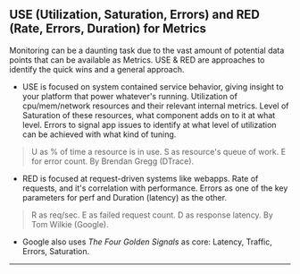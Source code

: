 
## USE (Utilization, Saturation, Errors) and RED (Rate, Errors, Duration) for Metrics

Monitoring can be a daunting task due to the vast amount of potential data points that can be available as Metrics. USE & RED are approaches to identify the quick wins and a general approach.

* USE is focused on system contained service behavior, giving insight to your platform that power whatever's running. Utilization of cpu/mem/network resources and their relevant internal metrics. Level of Saturation of these resources, what component adds on to it at what level. Errors to signal app issues to identify at what level of utilization can be achieved with what kind of tuning.

> U as % of time a resource is in use. S as resource's queue of work. E for error count.
> By Brendan Gregg (DTrace).

* RED is focused at request-driven systems like webapps. Rate of requests, and it's correlation with performance. Errors as one of the key parameters for perf and Duration (latency) as the other.

> R as req/sec. E as failed request count. D as response latency.
> By Tom Wilkie (Google).

* Google also uses _The Four Golden Signals_ as core: Latency, Traffic, Errors, Saturation.

---
